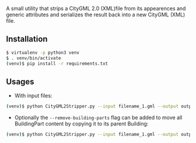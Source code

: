 A small utility that strips a CityGML 2.0 (XML)file from its 
appearences and generic attributes and serializes the result
back into a new CityGML (XML) file.

## Installation
```bash
$ virtualenv -p python3 venv
$ . venv/bin/activate
(venv)$ pip install -r requirements.txt
```

## Usages
* With input files:
```bash
(venv)$ python CityGML2Stripper.py --input filename_1.gml --output output.gml
```
* Optionally the `--remove-building-parts` flag can be added to move all BuildingPart content by copying it to its parent Building:
```bash
(venv)$ python CityGML2Stripper.py --input filename_1.gml --output output.gml --remove-building-parts
```